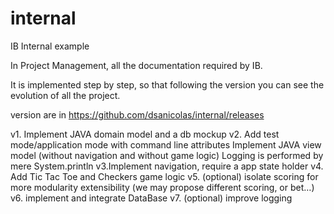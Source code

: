 # internal
IB Internal example

In Project Management, all the documentation required by IB.

It is implemented step by step, so that following the version you can see the evolution of all the project.

version are in https://github.com/dsanicolas/internal/releases

v1. Implement JAVA domain model and a db mockup 
v2. Add test mode/application mode with command line attributes
    Implement JAVA view model (without navigation and without game logic)
    Logging is performed by mere System.println
v3.Implement navigation, require a app state holder
v4. Add Tic Tac Toe and Checkers game logic 
v5. (optional) isolate scoring for more modularity extensibility (we may propose different scoring, or bet…)
v6. implement and integrate DataBase
v7. (optional) improve logging
